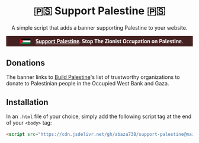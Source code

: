 <div align="center">
<h1>🇵🇸 Support Palestine 🇵🇸</h1>
<p>A simple script that adds a banner supporting Palestine to your website.</p>
</div>

![Alt text](example.png)

## Donations

The banner links to [Build Palestine](https://buildpalestine.com/)'s list of trustworthy organizations to donate to Palestinian people in the Occupied West Bank and Gaza.

## Installation

In an `.html` file of your choice, simply add the following script tag at the end of your `<body>` tag:

```html
<script src="https://cdn.jsdelivr.net/gh/abaza738/support-palestine@main/src/support-palestine-banner.js"></script>
```